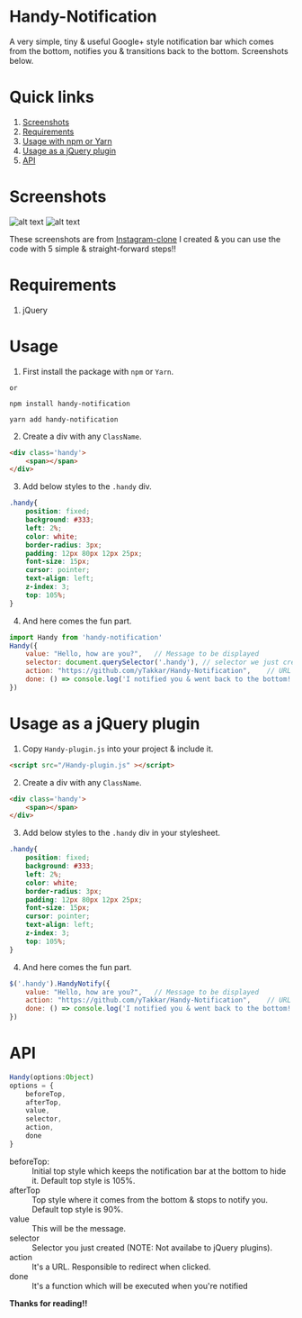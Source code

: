 # Handy-Notification
A very simple, tiny & useful Google+ style notification bar which comes from the bottom, notifies you & transitions back to the bottom. Screenshots below.

# Quick links
1. [Screenshots](#screenshots)
2. [Requirements](#requirements)
3. [Usage with npm or Yarn](#usage)
4. [Usage as a jQuery plugin](#usage-as-a-jquery-plugin)
4. [API](#api)

# Screenshots
![alt text](https://raw.githubusercontent.com/yTakkar/Handy-Notification/master/screenshots/Snap%202017-05-23%20at%2001.21.00.png)
![alt text](https://raw.githubusercontent.com/yTakkar/Handy-Notification/master/screenshots/Snap%202017-05-23%20at%2000.15.02.png)

These screenshots are from [Instagram-clone](https://github.com/yTakkar/Instagram-clone) I created & you can use the code with 5 simple & straight-forward steps!!

# Requirements
1. jQuery

# Usage

1. First install the package with `npm` or `Yarn`.

```
or

npm install handy-notification
```

```
yarn add handy-notification
```

2. Create a div with any `ClassName`.
```html
<div class='handy'>
    <span></span>
</div>
```

3. Add below styles to the `.handy` div.
```css
.handy{
    position: fixed;
    background: #333;
    left: 2%;
    color: white;
    border-radius: 3px;
    padding: 12px 80px 12px 25px;
    font-size: 15px;
    cursor: pointer;
    text-align: left;
    z-index: 3;
    top: 105%;
}
```

4. And here comes the fun part.
```javascript
import Handy from 'handy-notification'
Handy({
    value: "Hello, how are you?",   // Message to be displayed
    selector: document.querySelector('.handy'), // selector we just created
    action: "https://github.com/yTakkar/Handy-Notification",    // URL when clicked on the notification bar
    done: () => console.log('I notified you & went back to the bottom!')    // function to be executed when we're notified
})
```

# Usage as a jQuery plugin

1. Copy `Handy-plugin.js` into your project & include it.

```html
<script src="/Handy-plugin.js" ></script>
```

2. Create a div with any `ClassName`.
```html
<div class='handy'>
    <span></span>
</div>
```

3. Add below styles to the `.handy` div in your stylesheet.
```css
.handy{
    position: fixed;
    background: #333;
    left: 2%;
    color: white;
    border-radius: 3px;
    padding: 12px 80px 12px 25px;
    font-size: 15px;
    cursor: pointer;
    text-align: left;
    z-index: 3;
    top: 105%;
}
```

4. And here comes the fun part.
```javascript
$('.handy').HandyNotify({
    value: "Hello, how are you?",   // Message to be displayed
    action: "https://github.com/yTakkar/Handy-Notification",    // URL when clicked on the notification bar
    done: () => console.log('I notified you & went back to the bottom!')    // function to be executed when we're notified
})
```

# API
```javascript
Handy(options:Object)
options = {
    beforeTop,
    afterTop,
    value,
    selector,
    action,
    done
}
```
<dl>
  <dt>beforeTop:</dt>
  <dd>Initial top style which keeps the notification bar at the bottom to hide it. Default top style is 105%.</dd>

  <dt>afterTop</dt>
  <dd>Top style where it comes from the bottom & stops to notify you. Default top style is 90%.</dd>

  <dt>value</dt>
  <dd>This will be the message.</dd>

  <dt>selector</dt>
  <dd>Selector you just created (NOTE: Not availabe to jQuery plugins).</dd>

  <dt>action</dt>
  <dd>It's a URL. Responsible to redirect when clicked.</dd>

  <dt>done</dt>
  <dd>It's a function which will be executed when you're notified</dd>
</dl>

**Thanks for reading!!**
